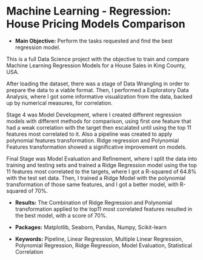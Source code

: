 # Machine Learning - Regression: House Pricing Models Comparison

  - **Main Objective:** Perform the tasks requested and find the best regression model.

  This is a full Data Science project with the objective to train
  and compare Machine Learning Regression Models for a House Sales in 
  King County, USA.

  After loading the dataset, there was a stage of Data Wrangling
  in order to prepare the data to a viable format.
  Then, I performed a Exploratory Data Analysis, where I got 
   some informative visualization from the data, backed up by
  numerical measures, for correlation. 

  Stage 4 was Model Development, where I created different
  regression models with different methods for comparison, using
   first one feature that had a weak correlation with the target
  then escalated until using the top 11 features most correlated to it.
  Also a pipeline was created to apply polynomial features transformation.
  Ridge regression and Polynomial Features transformation showed a significative
  improvement on models.

  Final Stage was Model Evaluation and Refinement, where I split the
  data into training and testing sets and trained a Ridge Regression model
  using the top 11 features most correlated to the targets, where I got a 
  R-squared of 64.8% with the test set data. Then, I trained a Ridge Model with
  the polynomial transformation of those same features, and I got a better model,
  with R-squared of 70%.

- **Results:** The Combination of Ridge Regression and Polynomial transformation applied to
the top11 most correlated features resulted in the best model, with a score of 70%.

- **Packages:** Matplotlib, Seaborn, Pandas, Numpy, Scikit-learn

- **Keywords:** Pipeline, Linear Regression, Multiple Linear Regression, Polynomial Regression, Ridge Regression,
Model Evaluation, Statistical Correlation
